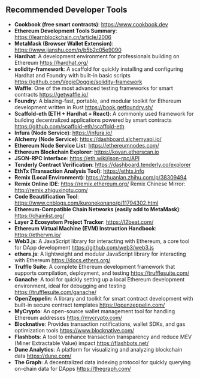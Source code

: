 ## Recommended Developer Tools

- **Cookbook (free smart contracts)**: <https://www.cookbook.dev>  
- **Ethereum Development Tools Summary**: <https://learnblockchain.cn/article/2006>  
- **MetaMask (Browser Wallet Extension)**: <https://www.jianshu.com/p/b5b2c05e9090>  
- **Hardhat**: A development environment for professionals building on Ethereum <https://hardhat.org/>  
- **solidity-framework**: A scaffold for quickly installing and configuring Hardhat and Foundry with built-in basic scripts <https://github.com/VegieDoggie/solidity-framework>  
- **Waffle**: One of the most advanced testing frameworks for smart contracts <https://getwaffle.io/>  
- **Foundry**: A blazing-fast, portable, and modular toolkit for Ethereum development written in Rust <https://book.getfoundry.sh/>  
- **Scaffold-eth (ETH + Hardhat + React)**: A commonly used framework for building decentralized applications powered by smart contracts <https://github.com/scaffold-eth/scaffold-eth>  
- **Infura (Node Service)**: <https://infura.io/>  
- **Alchemy (Node Service)**: <https://dashboard.alchemyapi.io/>  
- **Ethereum Node Service List**: <https://ethereumnodes.com/>  
- **Ethereum Blockchain Explorer**: <https://kovan.etherscan.io>  
- **JSON-RPC Interface**: <https://eth.wiki/json-rpc/API>  
- **Tenderly Contract Verification**: <https://dashboard.tenderly.co/explorer>  
- **EthTx (Transaction Analysis Tool)**: <https://ethtx.info>  
- **Remix (Local Environment)**: <https://zhuanlan.zhihu.com/p/38309494>  
- **Remix Online IDE**: <https://remix.ethereum.org/> Remix Chinese Mirror: <http://remix.zhiguxingtu.com/>  
- **Code Beautification Tool**: <https://www.cnblogs.com/kuronekonano/p/11794302.html>  
- **Ethereum-Compatible Chain Networks (easily add to MetaMask)**: <https://chainlist.org/>  
- **Layer 2 Ecosystem Project Tracker**: <https://l2beat.com/>  
- **Ethereum Virtual Machine (EVM) Instruction Handbook**: <https://ethervm.io/>  
- **Web3.js**: A JavaScript library for interacting with Ethereum, a core tool for DApp development <https://github.com/web3/web3.js>  
- **ethers.js**: A lightweight and modular JavaScript library for interacting with Ethereum <https://docs.ethers.org/>  
- **Truffle Suite**: A complete Ethereum development framework that supports compilation, deployment, and testing <https://trufflesuite.com/>  
- **Ganache**: A tool for quickly setting up a local Ethereum development environment, ideal for debugging and testing <https://trufflesuite.com/ganache/>  
- **OpenZeppelin**: A library and toolkit for smart contract development with built-in secure contract templates <https://openzeppelin.com/>  
- **MyCrypto**: An open-source wallet management tool for handling Ethereum addresses <https://mycrypto.com/>  
- **Blocknative**: Provides transaction notifications, wallet SDKs, and gas optimization tools <https://www.blocknative.com/>  
- **Flashbots**: A tool to enhance transaction transparency and reduce MEV (Miner Extractable Value) impact <https://flashbots.net/>  
- **Dune Analytics**: A platform for visualizing and analyzing blockchain data <https://dune.com/>  
- **The Graph**: A decentralized data indexing protocol for quickly querying on-chain data for DApps <https://thegraph.com/>  
